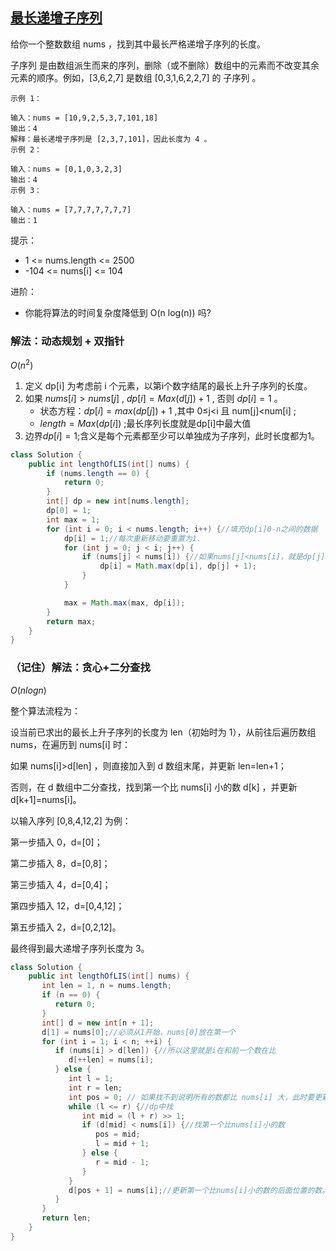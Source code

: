 ## [最长递增子序列](https://leetcode.cn/problems/longest-increasing-subsequence/description/)

给你一个整数数组 nums ，找到其中最长严格递增子序列的长度。

子序列 是由数组派生而来的序列，删除（或不删除）数组中的元素而不改变其余元素的顺序。例如，[3,6,2,7] 是数组 [0,3,1,6,2,2,7] 的
子序列
。

````
示例 1：

输入：nums = [10,9,2,5,3,7,101,18]
输出：4
解释：最长递增子序列是 [2,3,7,101]，因此长度为 4 。
示例 2：

输入：nums = [0,1,0,3,2,3]
输出：4
示例 3：

输入：nums = [7,7,7,7,7,7,7]
输出：1
````

提示：

- 1 <= nums.length <= 2500
- -104 <= nums[i] <= 104

进阶：

- 你能将算法的时间复杂度降低到 O(n log(n)) 吗?

### 解法：动态规划 + 双指针

$O(n^2)$

1. 定义 dp[i] 为考虑前 i 个元素，以第i个数字结尾的最长上升子序列的长度。
2. 如果 $nums[i]>nums[j]$ , $dp[i]=Max(d[j])+1$ , 否则 $dp[i]=1$ 。
    - 状态方程：$dp[i]=max(dp[j])+1$ ,其中 0≤j<i 且 num[j]<num[i] ;
    - $length = Max(dp[i])$ ;最长序列长度就是dp[i]中最大值
3. 边界$dp[i]=1$;含义是每个元素都至少可以单独成为子序列，此时长度都为1。

````java
class Solution {
    public int lengthOfLIS(int[] nums) {
        if (nums.length == 0) {
            return 0;
        }
        int[] dp = new int[nums.length];
        dp[0] = 1;
        int max = 1;
        for (int i = 0; i < nums.length; i++) {//填充dp[i]0-n之间的数据
            dp[i] = 1;//每次重新移动要重置为1.
            for (int j = 0; j < i; j++) {
                if (nums[j] < nums[i]) {//如果nums[j]<nums[i]，就是dp[j]+1
                    dp[i] = Math.max(dp[i], dp[j] + 1);
                }
            }

            max = Math.max(max, dp[i]);
        }
        return max;
    }
}
````

### （记住）解法：贪心+二分查找

$O(n logn)$

整个算法流程为：

设当前已求出的最长上升子序列的长度为 len（初始时为 1），从前往后遍历数组 nums，在遍历到 nums[i] 时：

如果 nums[i]>d[len] ，则直接加入到 d 数组末尾，并更新 len=len+1；

否则，在 d 数组中二分查找，找到第一个比 nums[i] 小的数 d[k] ，并更新 d[k+1]=nums[i]。

以输入序列 [0,8,4,12,2] 为例：

第一步插入 0，d=[0]；

第二步插入 8，d=[0,8]；

第三步插入 4，d=[0,4]；

第四步插入 12，d=[0,4,12]；

第五步插入 2，d=[0,2,12]。

最终得到最大递增子序列长度为 3。

````java
class Solution {
    public int lengthOfLIS(int[] nums) {
       int len = 1, n = nums.length;
       if (n == 0) {
          return 0;
       }
       int[] d = new int[n + 1];
       d[1] = nums[0];//必须从1开始，nums[0]放在第一个
       for (int i = 1; i < n; ++i) {
          if (nums[i] > d[len]) {//所以这里就是i在和前一个数在比
             d[++len] = nums[i];
          } else {
             int l = 1;
             int r = len;
             int pos = 0; // 如果找不到说明所有的数都比 nums[i] 大，此时要更新 d[1]，所以这里将 pos 设为 0，所以dp要从1开始
             while (l <= r) {//dp中找
                int mid = (l + r) >> 1;
                if (d[mid] < nums[i]) {//找第一个比nums[i]小的数
                   pos = mid;
                   l = mid + 1;
                } else {
                   r = mid - 1;
                }
             }
             d[pos + 1] = nums[i];//更新第一个比nums[i]小的数的后面位置的数。如果都找不到就是d[1],所以dp从1开始方便
          }
       }
       return len;
    }
}
````